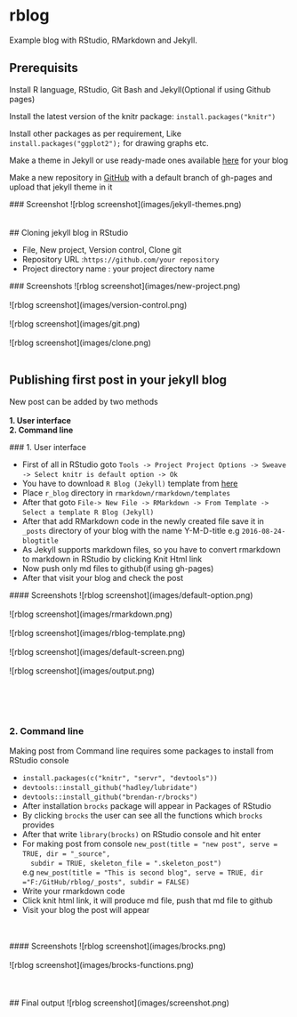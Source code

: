 # rblog
Example blog with RStudio, RMarkdown and Jekyll.

## Prerequisits
<p>Install R language, RStudio, Git Bash and Jekyll(Optional if using Github pages)</p>
<p>Install the latest version of the knitr package: <code>install.packages("knitr")</code></p>
<p>Install other packages as per requirement, Like <code>install.packages("ggplot2");</code> for drawing graphs etc.</p>
<p>Make a theme in Jekyll or use ready-made ones available <a target="_blank" href="http://jekyllthemes.org/">here</a> for your blog</p>
<p>Make a new repository in <a href="https://github.com/">GitHub</a> with a default branch of gh-pages and upload that jekyll theme in it</p>
### Screenshot
![rblog screenshot](images/jekyll-themes.png)<br><br><br>
## Cloning jekyll blog in RStudio
<ul>
 <li>File, New project, Version control, Clone git</li>
 <li>Repository URL :<code>https://github.com/your repository</code></li>
 <li>Project directory name : your project directory name</li>
</ul>
### Screenshots
![rblog screenshot](images/new-project.png)<br><br>
![rblog screenshot](images/version-control.png)<br><br>
![rblog screenshot](images/git.png)<br><br>
![rblog screenshot](images/clone.png)<br><br>

## Publishing first post in your jekyll blog
<p>New post can be added by two methods<br><br>
<b>1. User interface</b><br>
<b>2. Command line</b><br>
</p>
### 1. User interface
<ul>
<li>First of all in RStudio goto <code>Tools -> Project Project Options -> Sweave -> Select knitr is default option -> Ok </code></li>
<li>You have to download <code>R Blog (Jekyll)</code> template from <a href="https://github.com/Tajtaj/r_blog/archive/master.zip">here</a></li>
<li>Place <code>r_blog</code> directory in <code>rmarkdown/rmarkdown/templates</code></li>
<li>After that goto <code>File-> New File -> RMarkdown -> From Template -> Select a template R Blog (Jekyll)</code></li>
<li>After that add RMarkdown code in the newly created file save it in <code>_posts</code> directory of your blog with the name  Y-M-D-title  e.g <code>2016-08-24-blogtitle</code> </li>
<li>As Jekyll supports markdown files, so you have to convert rmarkdown to markdown in RStudio by clicking Knit Html link</li>
<li>Now push only md files to github(if using gh-pages)</li>
<li>After that visit your blog and check the post</li>
</ul>
#### Screenshots
![rblog screenshot](images/default-option.png)<br><br>
![rblog screenshot](images/rmarkdown.png)<br><br>
![rblog screenshot](images/rblog-template.png)<br><br>
![rblog screenshot](images/default-screen.png)<br><br>
![rblog screenshot](images/output.png)<br><br><br><br><br>

### 2. Command line
<p>Making post from Command line requires some packages to install from RStudio console</p>
<ul>
<li><code>install.packages(c("knitr", "servr", "devtools"))</code></li>
<li><code>devtools::install_github("hadley/lubridate")</code></li>
<li><code>devtools::install_github("brendan-r/brocks")</code></li>
<li>After installation <code>brocks</code> package will appear in Packages of RStudio</li>
<li>By clicking <code>brocks</code> the user can see all the functions which <code>brocks</code> provides</li>
<li>After that write <code>library(brocks)</code> on RStudio console and hit enter</li>
<li>
  For making post from console <code>new_post(title = "new post", serve = TRUE, dir = "_source",
  subdir = TRUE, skeleton_file = ".skeleton_post")</code><br> 
  e.g <code>new_post(title = "This is second blog", serve = TRUE, dir ="F:/GitHub/rblog/_posts", subdir = FALSE)</code>
</li>
<li>Write your rmarkdown code</li>
<li>Click knit html link, it will produce md file, push that md file to github</li>
<li>Visit your blog the post will appear</li>
</ul><br><br>
#### Screenshots
![rblog screenshot](images/brocks.png)<br><br>
![rblog screenshot](images/brocks-functions.png)<br><br><br><br>
## Final output
![rblog screenshot](images/screenshot.png)




